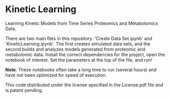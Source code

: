 # Kinetic Learning
Learning Kinetic Models from Time Series Proteomics and Metabolomics Data. 

There are two main files in this repository: 'Create Data Set.ipynb' and 'KineticLearning.ipynb'. The first creates simulated data sets, and the second builds and analyzes models generated from proteomic and metabolomic data.  Install the correct dependencies for the project, open the notebook of interest. Set the parameters at the top of the file, and run! 

**Note**: These notebooks often take a long time to run (several hours) and have not been optimized for speed of execution.
 
This code distributed under the license specified in the License.pdf file and is patent pending.
